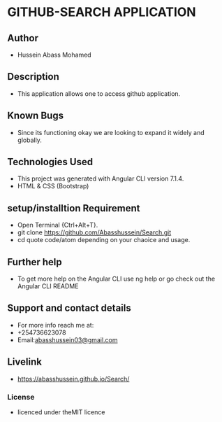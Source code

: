 # GITHUB-SEARCH APPLICATION
## Author
- Hussein Abass Mohamed
## Description
- This application allows one to access github application.
## Known Bugs
- Since its functioning okay we are looking to expand it widely and globally.
## Technologies Used
- This project was generated with Angular CLI version 7.1.4.
- HTML & CSS (Bootstrap)
## setup/installtion Requirement
- Open Terminal {Ctrl+Alt+T}.
- git clone https://github.com/Abasshussein/Search.git
- cd quote code/atom depending on your chaoice and usage.
## Further help
- To get more help on the Angular CLI use ng help or go check out the Angular CLI README
## Support and contact details
- For more info reach me at:
- +254736623078
- Email:abasshussein03@gmail.com
## Livelink
- https://abasshussein.github.io/Search/
### License
- licenced under theMIT licence